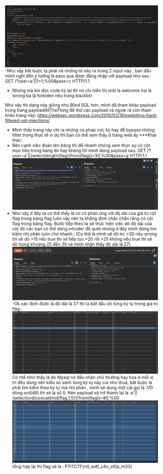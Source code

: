 ![alt text](image-1.png)
-Như vậy bắt buộc ta phải né những từ này ra trong 2 input này , ban đầu mình nghĩ đến ý tưởng là pass qua được đăng
nhập với payload như sau : GET /?user=a'||1=1;%00&pass=c HTTP/1.1
- Nhưng mà khi đọc code kỹ lại thì nó chỉ hiển thị môt là welcome hai là wrong ba là forbiden nếu trúng blacklist

Như vậy thì dạng này giống như Blind SQL hơn, mình đã tham khảo payload trong trang payloadAllTheThing để thử các
payload và ngoài ra còn tham khảo trang này:
https://websec.wordpress.com/2010/03/19/exploiting-hard-filtered-sql-injections/
- Mình thấy trang này chỉ ra những cú pháp cực kỳ hay để bypass những filter trong thực tế ví dụ thì bạn có thể xem thấy
ở trang web ấy
***Khai thác:
- Bên cạnh việc đoán tên bảng thì để nhanh chóng xem thực sự có cột mục tiêu trong bảng đó hay không thì mình dùng
payload sau: GET /?user=a'||(select(length(flag))from(flag))>30;%00&pass=g HTTP/1.1
![alt text](image.png)
- Như vậy ở đây ta có thể thấy là nó có phản ứng với độ dài của giá trị cột flag trong bảng flag luôn vậy nên ta khẳng định
chắc chắn rằng có cột flag trong bảng flag. Bước tiếp theo ta sẽ thực hiện việc dò độ dài của cột đó các bạn có thể dùng intruder
để quét nhưng ở đây mình dùng tìm kiếm nhị phân luôn cho nhanh : (Cụ thể là mình sẽ dò trc >30 nếu wrong thì sẽ dò >15 nếu true 
thì sẽ tiếp tục >20 rồi >25 không nếu true thì sẽ dò trong khoảng 25 đến 29 và mình nhận thấy độ dài là 27)
![alt text](image-2.png)
-Ok xác định được là độ dài là 27 thì ta bắt đầu dò từng ký tự trong giá trị flag :
![alt text](image-3.png)
Có thể nhìn thấy là do Mysql nó đều nhận chữ thường hay hoa ở mỗi vị trí đều dùng nên kiểu so sánh tùng ký tự này coi như thua, bắt buộc là phải tìm kiếm theo ký tự mã nhị phân , mình sẽ dùng một cái gọi là :VD  dùng ord(48) thì sẽ là số 0. Nên payload sẽ trở thành lại là :a'||(select(ord(concat(mid(flag,1,1))))from(flag))=80;%00
![alt text](image-4.png)
tổng hợp lại thì flag sẽ là : PTITCTF{n0_w4f_c4n_st0p_m33}